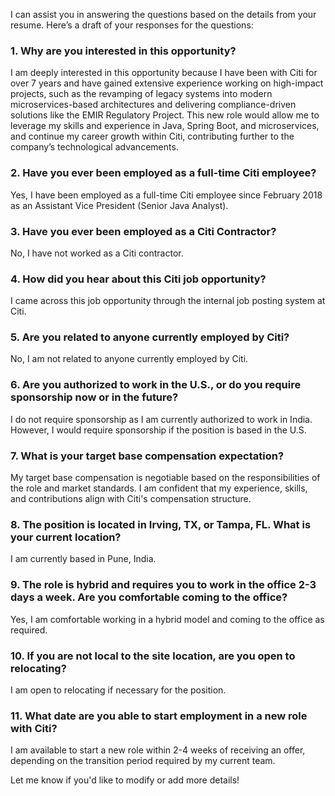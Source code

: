 I can assist you in answering the questions based on the details from your resume. Here’s a draft of your responses for the questions:

### 1. **Why are you interested in this opportunity?**
   I am deeply interested in this opportunity because I have been with Citi for over 7 years and have gained extensive experience working on high-impact projects, such as the revamping of legacy systems into modern microservices-based architectures and delivering compliance-driven solutions like the EMIR Regulatory Project. This new role would allow me to leverage my skills and experience in Java, Spring Boot, and microservices, and continue my career growth within Citi, contributing further to the company’s technological advancements.

### 2. **Have you ever been employed as a full-time Citi employee?**
   Yes, I have been employed as a full-time Citi employee since February 2018 as an Assistant Vice President (Senior Java Analyst).

### 3. **Have you ever been employed as a Citi Contractor?**
   No, I have not worked as a Citi contractor.

### 4. **How did you hear about this Citi job opportunity?**
   I came across this job opportunity through the internal job posting system at Citi.

### 5. **Are you related to anyone currently employed by Citi?**
   No, I am not related to anyone currently employed by Citi.

### 6. **Are you authorized to work in the U.S., or do you require sponsorship now or in the future?**
   I do not require sponsorship as I am currently authorized to work in India. However, I would require sponsorship if the position is based in the U.S.

### 7. **What is your target base compensation expectation?**
   My target base compensation is negotiable based on the responsibilities of the role and market standards. I am confident that my experience, skills, and contributions align with Citi's compensation structure.

### 8. **The position is located in Irving, TX, or Tampa, FL. What is your current location?**
   I am currently based in Pune, India.

### 9. **The role is hybrid and requires you to work in the office 2-3 days a week. Are you comfortable coming to the office?**
   Yes, I am comfortable working in a hybrid model and coming to the office as required.

### 10. **If you are not local to the site location, are you open to relocating?**
   I am open to relocating if necessary for the position.

### 11. **What date are you able to start employment in a new role with Citi?**
   I am available to start a new role within 2-4 weeks of receiving an offer, depending on the transition period required by my current team.

Let me know if you'd like to modify or add more details!
